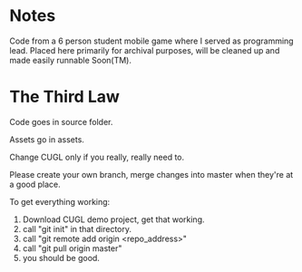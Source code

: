 # Notes

Code from a 6 person student mobile game where I served as programming lead. Placed here primarily for archival purposes, will be cleaned up and made easily runnable Soon(TM).

# The Third Law

Code goes in source folder.

Assets go in assets.

Change CUGL only if you really, really need to.

Please create your own branch, merge changes into master when they're at a good place.

To get everything working:
1. Download CUGL demo project, get that working.
2. call "git init" in that directory.
3. call "git remote add origin <repo_address>"
4. call "git pull origin master"
5. you should be good.
